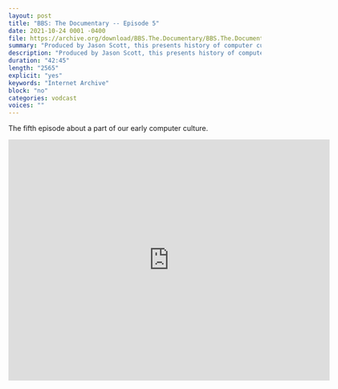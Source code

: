 ```yaml
---
layout: post
title: "BBS: The Documentary -- Episode 5"
date: 2021-10-24 0001 -0400
file: https://archive.org/download/BBS.The.Documentary/BBS.The.Documentary.ep5_512kb.mp4
summary: "Produced by Jason Scott, this presents history of computer culture"
description: "Produced by Jason Scott, this presents history of computer culture"
duration: "42:45"
length: "2565"
explicit: "yes" 
keywords: "Internet Archive"
block: "no" 
categories: vodcast
voices: ""
---
```


The fifth episode about a part of our early computer culture.

<iframe src="https://archive.org/embed/BBS.The.Documentary" width="640" height="480" frameborder="0" webkitallowfullscreen="true" mozallowfullscreen="true" allowfullscreen></iframe>




















